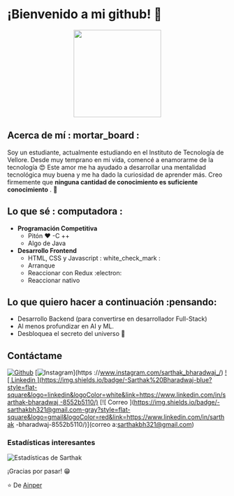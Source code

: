 #  ¡Bienvenido a mi github! 👋

<div align="center" width="200">
	<img align="center" width="200" src="https://camo.githubusercontent.com/4aab5b818b0afd7e114f088a2ba6a92cef39261b2c1e992f780beff654003138/68747470733a2f2f6d65646961332e67697068792e636f6d2f6d656469612f4c3152317476493973766b495777705659722f67697068792e676966"/>
</div>

##  Acerca de mí : mortar_board :
Soy un estudiante, actualmente estudiando en el Instituto de Tecnología de Vellore. Desde muy temprano en mi vida, comencé a enamorarme de la tecnología 😍 Este amor me ha ayudado a desarrollar una mentalidad tecnológica muy buena y me ha dado la curiosidad de aprender más. Creo firmemente que **ninguna cantidad de conocimiento es suficiente conocimiento** . 🧠

##  Lo que sé : computadora :
-  **Programación Competitiva**
	- Pitón ❤️
	-C ++
	- Algo de Java
-  **Desarrollo Frontend**
	- HTML, CSS y Javascript : white_check_mark :
	- Arranque
	- Reaccionar con Redux :electron:
	- Reaccionar nativo

##  Lo que quiero hacer a continuación :pensando:
- Desarrollo Backend (para convertirse en desarrollador Full-Stack)
- Al menos profundizar en AI y ML.
- Desbloquea el secreto del universo :rofl:

##  Contáctame
[![ Github ](https://img.shields.io/github/followers/sarthakbh321?label=Follow&style=social)](https://github.com/Sarthakbh321)
[![ Instagram ](https://img.shields.io/badge/-@sarthak_bharadwaj-red?style=flat-square&logo=instagram&logoColor=white&link=https://www.instagram.com/sarthak_bharadwaj_/)](https ://www.instagram.com/sarthak_bharadwaj_/)
[![ Linkedin ](https://img.shields.io/badge/-Sarthak%20Bharadwaj-blue?style=flat-square&logo=linkedin&logoColor=white&link=https://www.linkedin.com/in/sarthak-bharadwaj -8552b5110/)](https://www.linkedin.com/in/sarthak-bharadwaj-8552b5110/)
[![ Correo ](https://img.shields.io/badge/-sarthakbh321@gmail.com-gray?style=flat-square&logo=gmail&logoColor=red&link=https://www.linkedin.com/in/sarthak -bharadwaj-8552b5110/)](correo a:sarthakbh321@gmail.com)


###  Estadísticas interesantes

![ Estadísticas de Sarthak ](https://github-readme-stats.vercel.app/api?username=sarthakbh321&show_icons=true)

¡Gracias por pasar! 😁


⭐️ De [ Ainper ](https://github.com/Ainper)
